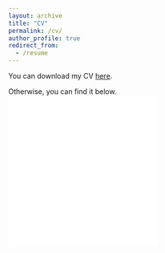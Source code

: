 ```yaml
---
layout: archive
title: "CV"
permalink: /cv/
author_profile: true
redirect_from:
  - /resume
---
```


You can download my CV [here](/files/CV_NJ_20231127.pdf).  

Otherwise, you can find it below.
<embed src="{{ site.baseurl }}/files/CV_NJ_20231127.pdf" height="300" type='application/pdf'>
